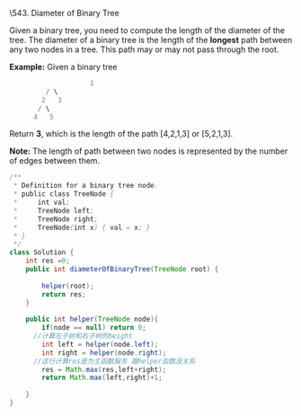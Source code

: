 \543. Diameter of Binary Tree

Given a binary tree, you need to compute the length of the diameter of the tree. The diameter of a binary tree is the length of the **longest** path between any two nodes in a tree. This path may or may not pass through the root.

**Example:**
Given a binary tree

```java
					1
         / \
        2   3
       / \     
      4   5  
```



Return **3**, which is the length of the path [4,2,1,3] or [5,2,1,3].

**Note:** The length of path between two nodes is represented by the number of edges between them.

~~~java
/**
 * Definition for a binary tree node.
 * public class TreeNode {
 *     int val;
 *     TreeNode left;
 *     TreeNode right;
 *     TreeNode(int x) { val = x; }
 * }
 */
class Solution {
    int res =0;
    public int diameterOfBinaryTree(TreeNode root) {
        
        helper(root);
        return res;
    }
    
    public int helper(TreeNode node){
        if(node == null) return 0;
      //计算左子树和右子树的height
        int left = helper(node.left);
        int right = helper(node.right);
      //这行计算res是为主函数服务 跟helper函数没关系
        res = Math.max(res,left+right);
        return Math.max(left,right)+1;
        
    }
}
~~~

